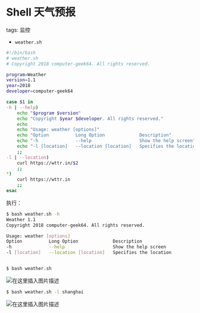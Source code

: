 #  Shell 天气预报
tags: 监控

 - `weather.sh`

```bash
#!/bin/bash
# weather.sh
# Copyright 2018 computer-geek64. All rights reserved.

program=Weather
version=1.1
year=2018
developer=computer-geek64

case $1 in
-h | --help)
	echo "$program $version"
	echo "Copyright $year $developer. All rights reserved."
	echo
	echo "Usage: weather [options]"
	echo "Option          Long Option             Description"
	echo "-h              --help                  Show the help screen"
	echo "-l [location]   --location [location]   Specifies the location"
	;;
-l | --location)
	curl https://wttr.in/$2
	;;
*)
	curl https://wttr.in
	;;
esac
```

执行：
```bash
$ bash weather.sh -h
Weather 1.1
Copyright 2018 computer-geek64. All rights reserved.

Usage: weather [options]
Option          Long Option             Description
-h              --help                  Show the help screen
-l [location]   --location [location]   Specifies the location


$ bash weather.sh 
```
![在这里插入图片描述](https://i-blog.csdnimg.cn/blog_migrate/934ffe77c76350276651ae0a3d0f4770.png)

```bash
$ bash weather.sh -l shanghai
```
![在这里插入图片描述](https://i-blog.csdnimg.cn/blog_migrate/ba6b526869fdaf193bca06e2e975ed97.png)

